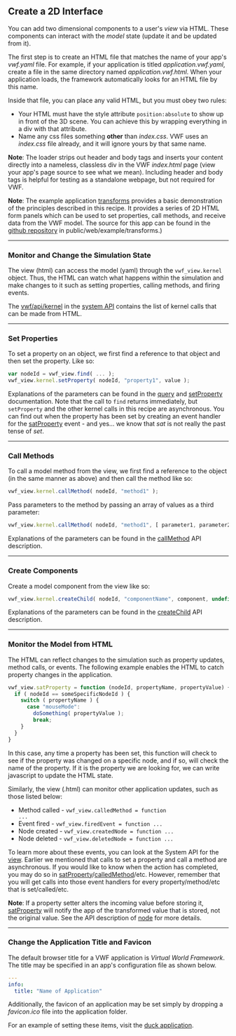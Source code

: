 ## <a name="2d-interface">Create a 2D Interface</a>

You can add two dimensional components to a user's *view* via HTML. These components can interact with the *model* state (update it and be updated from it).

The first step is to create an HTML file that matches the name of your app's *vwf.yaml* file.  For example, if your application is titled *application.vwf.yaml*, create a file in the same directory named *application.vwf.html*. When your application loads, the framework automatically looks for an HTML file by this name.

Inside that file, you can place any valid HTML, but you must obey two rules:

- Your HTML must have the style attribute <code>position:absolute</code> to show up in front of the 3D scene. You can achieve this by wrapping everything in a div with that attribute.
- Name any css files something **other** than *index.css*.  VWF uses an *index.css* file already, and it will ignore yours by that same name.

**Note**: The loader strips out header and body tags and inserts your content directly into a nameless, classless div in the VWF *index.html* page (view your app's page source to see what we mean). Including header and body tags is helpful for testing as a standalone webpage, but not required for VWF. 

**Note**: The example application [transforms](https://demo.virtual.wf/demos/transforms) provides a basic demonstration of the principles described in this recipe. It provides a series of 2D HTML form panels which can be used to set properties, call methods, and receive data from the VWF model. The source for this app can be found in the [github repository](https://github.com/virtual-world-framework/vwf) in public/web/example/transforms.)

-------------------

### Monitor and Change the Simulation State

The view (html) can access the model (yaml) through the <code>vwf_view.kernel</code> object. Thus, the HTML can watch what happens within the simulation and make changes to it such as setting properties, calling methods, and firing events. 

The [vwf/api/kernel](https://demo.virtual.wf/web/docs/jsdoc/2c8753578a.html) in the [system API](#system-api) contains the list of kernel calls that can be made from HTML.

-------------------

### Set Properties

To set a property on an object, we first find a reference to that object and then set the property.  Like so:

```javascript
var nodeId = vwf_view.find( ... );
vwf_view.kernel.setProperty( nodeId, "property1", value );
```

Explanations of the parameters can be found in the [query](#querying) and [setProperty](https://demo.virtual.wf/web/docs/jsdoc/2c8753578a.html#setProperty) documentation. Note that the call to <code>find</code> returns immediately, but <code>setProperty</code> and the other kernel calls in this recipe are asynchronous. You can find out when the property has been set by creating an event handler for the [satProperty](https://demo.virtual.wf/web/docs/jsdoc/a2d7e1ef81.html#satProperty) event - and yes... we know that *sat* is not really the past tense of *set*.

-------------------

### Call Methods

To call a model method from the view, we first find a reference to the object (in the same manner as above) and then call the method like so:

```javascript
vwf_view.kernel.callMethod( nodeId, "method1" );
```

Pass parameters to the method by passing an array of values as a third parameter: 

```javascript
vwf_view.kernel.callMethod( nodeId, "method1", [ parameter1, parameter2, etc ] );
```

Explanations of the parameters can be found in the [callMethod](https://demo.virtual.wf/web/docs/jsdoc/2c8753578a.html#callMethod)  API description.

-------------------

### Create Components

Create a model component from the view like so:

```javascript
vwf_view.kernel.createChild( nodeId, "componentName", component, undefined, callback );
```

Explanations of the parameters can be found in the [createChild](https://demo.virtual.wf/web/docs/jsdoc/2c8753578a.html#createChild) API description.

-------------------

### Monitor the Model from HTML

The HTML can reflect changes to the simulation such as property updates, method calls, or events. The following example enables the HTML to catch property changes in the application. 

```javascript
vwf_view.satProperty = function (nodeId, propertyName, propertyValue) {
  if ( nodeId == someSpecificNodeId ) {
    switch ( propertyName ) {
      case "mouseMode":
        doSomething( propertyValue );
        break;
    }
  }
}
```

In this case, any time a property has been set, this function will check to see if the property was changed on a specific node, and if so, will check the name of the property. If it is the property we are looking for, we can write javascript to update the HTML state.

Similarly, the view (.html) can monitor other application updates, such as those listed below:

* Method called - <code>vwf_view.calledMethod = function ...</code>
* Event fired - <code>vwf_view.firedEvent = function ...</code>
* Node created - <code>vwf_view.createdNode = function ...</code>
* Node deleted - <code>vwf_view.deletedNode = function ...</code>

To learn more about these events, you can look at the System API for the [view](https://demo.virtual.wf/web/docs/jsdoc/a2d7e1ef81.html). Earlier we mentioned that calls to set a property and call a method are asynchronous. If you would like to know when the action has completed, you may do so in [satProperty](https://demo.virtual.wf/web/docs/jsdoc/a2d7e1ef81.html#satProperty)/[calledMethod](https://demo.virtual.wf/web/docs/jsdoc/a2d7e1ef81.html#calledMethod)/etc.  However, remember that you will get calls into those event handlers for every property/method/etc that is set/called/etc.

**Note**: If a property setter alters the incoming value before storing it, [satProperty](https://demo.virtual.wf/web/docs/jsdoc/a2d7e1ef81.html#satProperty) will notify the app of the transformed value that is stored, not the original value. See the API description of [node](https://demo.virtual.wf/web/docs/jsdoc_cmp/symbols/node.vwf.html) for more details.

-------------------

### Change the Application Title and Favicon

The default browser title for a VWF application is *Virtual World Framework*. The title may be specified in an app's configuration file as shown below. 

```yaml
---
info:
  title: "Name of Application"
```

Additionally, the favicon of an application may be set simply by dropping a *favicon.ico* file into the application folder. 

For an example of setting these items, visit the [duck application](https://demo.virtual.wf/demos/duck).
